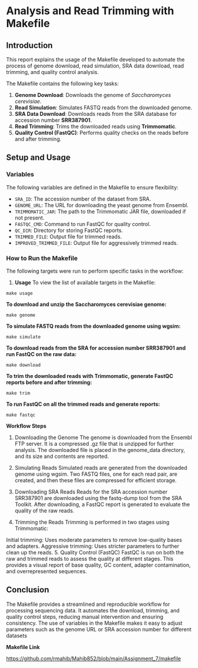 # Analysis and Read Trimming with Makefile

## Introduction
This report explains the usage of the Makefile developed to automate the process of genome download, read simulation, SRA data download, read trimming, and quality control analysis.


The Makefile contains the following key tasks:
1. **Genome Download**: Downloads the genome of *Saccharomyces cerevisiae*.
2. **Read Simulation**: Simulates FASTQ reads from the downloaded genome.
3. **SRA Data Download**: Downloads reads from the SRA database for accession number **SRR387901**.
4. **Read Trimming**: Trims the downloaded reads using **Trimmomatic**.
5. **Quality Control (FastQC)**: Performs quality checks on the reads before and after trimming.

## Setup and Usage
### Variables
The following variables are defined in the Makefile to ensure flexibility:
- `SRA_ID`: The accession number of the dataset from SRA.
- `GENOME_URL`: The URL for downloading the yeast genome from Ensembl.
- `TRIMMOMATIC_JAR`: The path to the Trimmomatic JAR file, downloaded if not present.
- `FASTQC_CMD`: Command to run FastQC for quality control.
- `QC_DIR`: Directory for storing FastQC reports.
- `TRIMMED_FILE`: Output file for trimmed reads.
- `IMPROVED_TRIMMED_FILE`: Output file for aggressively trimmed reads.

### How to Run the Makefile
The following targets were run to perform specific tasks in the workflow:

1. **Usage**
   To view the list of available targets in the Makefile:
````
make usage
````

**To download and unzip the Saccharomyces cerevisiae genome:**

````
make genome
````
**To simulate FASTQ reads from the downloaded genome using wgsim:**

````
make simulate
````

**To download reads from the SRA for accession number SRR387901 and run FastQC on the raw data:**

````
make download
````

**To trim the downloaded reads with Trimmomatic, generate FastQC reports before and after trimming:**

````
make trim
````
**To run FastQC on all the trimmed reads and generate reports:**

````
make fastqc
````
**Workflow Steps**
1. Downloading the Genome
The genome is downloaded from the Ensembl FTP server. It is a compressed .gz file that is unzipped for further analysis. The downloaded file is placed in the genome_data directory, and its size and contents are reported.

2. Simulating Reads
Simulated reads are generated from the downloaded genome using wgsim. Two FASTQ files, one for each read pair, are created, and then these files are compressed for efficient storage.

3. Downloading SRA Reads
Reads for the SRA accession number SRR387901 are downloaded using the fastq-dump tool from the SRA Toolkit. After downloading, a FastQC report is generated to evaluate the quality of the raw reads.

4. Trimming the Reads
Trimming is performed in two stages using Trimmomatic:

Initial trimming: Uses moderate parameters to remove low-quality bases and adapters.
Aggressive trimming: Uses stricter parameters to further clean up the reads.
5. Quality Control (FastQC)
FastQC is run on both the raw and trimmed reads to assess the quality at different stages. This provides a visual report of base quality, GC content, adapter contamination, and overrepresented sequences.

## Conclusion
The Makefile provides a streamlined and reproducible workflow for processing sequencing data. It automates the download, trimming, and quality control steps, reducing manual intervention and ensuring consistency. The use of variables in the Makefile makes it easy to adjust parameters such as the genome URL or SRA accession number for different datasets

**Makefile Link**


https://github.com/rmahib/Mahib852/blob/main/Assignment_7/makefile

